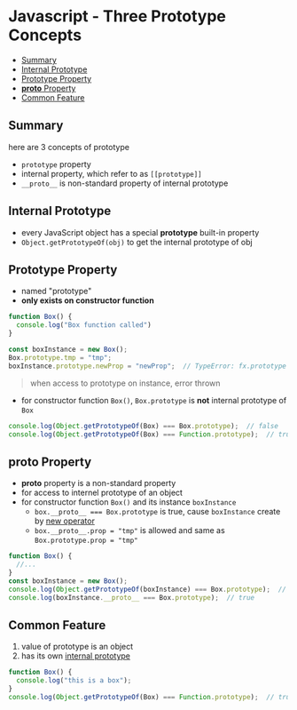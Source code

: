 # Javascript - Three Prototype Concepts

* [Summary](#summary)
* [Internal Prototype](#internal-prototype)
* [Prototype Property](#prototype-property)
* [__proto__ Property](#proto-property)
* [Common Feature](#common-feature)

## Summary

here are 3 concepts of prototype

- `prototype` property
- internal property, which refer to as `[[prototype]]`
- `__proto__` is non-standard property of internal prototype

## Internal Prototype

- every JavaScript object has a special **prototype** built-in property
- `Object.getPrototypeOf(obj)` to get the internal prototype of obj

## Prototype Property

- named "prototype"
- **only exists on constructor function**

```js
function Box() {
  console.log("Box function called")
}

const boxInstance = new Box();
Box.prototype.tmp = "tmp";
boxInstance.prototype.newProp = "newProp";  // TypeError: fx.prototype is undefined
```

> when access to prototype on instance, error thrown

- for constructor function `Box()`, `Box.prototype` is **not** internal prototype of `Box`

```js
console.log(Object.getPrototypeOf(Box) === Box.prototype);  // false
console.log(Object.getPrototypeOf(Box) === Function.prototype);  // true
```

## __proto__ Property

- __proto__ property is a non-standard property
- for access to internel prototype of an object
- for constructor function `Box()` and its instance `boxInstance`
  - `box.__proto__ === Box.prototype` is true, cause `boxInstance` create by [new operator](javascript-operator-new.md)
  - `box.__proto__.prop = "tmp"` is allowed and same as `Box.prototype.prop = "tmp"`

```js
function Box() {
  //...
}
const boxInstance = new Box();
console.log(Object.getPrototypeOf(boxInstance) === Box.prototype);  // true
console.log(boxInstance.__proto__ === Box.prototype);  // true
```

## Common Feature

1. value of prototype is an object
2. has its own [internal prototype](#internal-prototype)

```js
function Box() {
  console.log("this is a box");
}
console.log(Object.getPrototypeOf(Box) === Function.prototype);  // true
```
